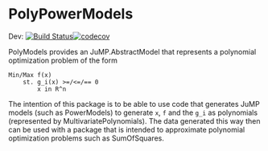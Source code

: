 # PolyPowerModels
Dev: [![Build Status](https://travis-ci.org/tweisser/PolyModels.svg?branch=master)](https://travis-ci.org/tweisser/PolyModels)[![codecov](https://codecov.io/gh/tweisser/PolyModels/branch/master/graph/badge.svg)](https://codecov.io/gh/tweisser/PolyModels)


PolyModels provides an JuMP.AbstractModel that represents a polynomial optimization problem of the form 
```
Min/Max f(x)
    st. g_i(x) >=/<=/== 0
        x in R^n
```

The intention of this package is to be able to use code that generates JuMP models (such as PowerModels) to generate `x`, `f` and the `g_i` as polynomials (represented by MultivariatePolynomials). The data generated this way then can be used with a package that is intended to approximate polynomial optimization problems such as SumOfSquares. 


